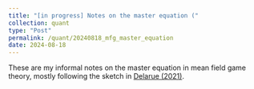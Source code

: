 ```yaml
---
title: "[in progress] Notes on the master equation ("
collection: quant
type: "Post"
permalink: /quant/20240818_mfg_master_equation
date: 2024-08-18
---
```


These are my informal notes on the master equation in mean field game theory, mostly following the sketch in [Delarue (2021)](https://www.ams.org/meetings/shortcourse/Delarue_AMS.pdf).



